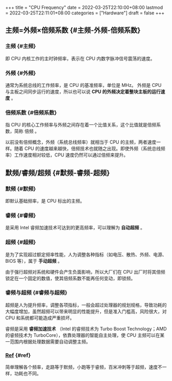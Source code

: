 +++
title = "CPU Frequency"
date = 2022-03-25T22:10:00+08:00
lastmod = 2022-03-25T22:11:01+08:00
categories = ["Hardware"]
draft = false
+++

## 主频=外频×倍频系数 {#主频-外频-倍频系数}


### 主频 {#主频}

即 CPU 内核工作的主时钟频率，表示在 CPU 内数字脉冲信号震荡的速度。


### 外频 {#外频}

通常为系统总线的工作频率，是 CPU 的基准频率，单位是 MHz。
外频是 CPU 与主板之间同步运行的速度，所以也可以说  **CPU 的外频决定着整块主板的运行速度** 。


### 倍频系数 {#倍频系数}

指 CPU 的核心工作频率与外频之间存在着一个比值关系，这个比值就是倍频系数，简称 倍频 。

以前没有倍频概念，外频（系统总线频率）就相当于 CPU 的主频，两者速度一样。随着 CPU 的速度越来越快，倍频技术也就随之出现。即使外频（系统总线频率）工作速度相对较低，CPU 速度仍然可以通过倍频来提升。


## 默频/睿频/超频 {#默频-睿频-超频}


### 默频 {#默频}

即默认基础频率，是 CPU 标出的主频。


### 睿频 {#睿频}

是采用 Intel 睿频加速技术可达到的更高频率，可以理解为 **自动超频** 。


### 超频 {#超频}

是为了实现超过额定频率性能，人为调整各种指标（如电压、散热、外频、电源、BIOS 等），属于 **手动超频** 。

由于强行超频对系统和硬件会产生负面影响，所以大厂们在 CPU 出厂时将其倍频锁定在一个固定的数值，使其倍频系数不能再任何变动，即锁频。


### 睿频与超频 {#睿频与超频}

超频是人为提升频率，调整各项指标，一般会超过处理器的规划规格，导致功耗的大幅度增加，虽然超频可以带来明显的性能提升，但是准入门槛高，风险很大，对 CPU 和系统都可能造成严重损坏。

睿频是采用 **睿频加速技术** （Intel 的睿频技术为 Turbo Boost Technology；AMD 的睿频技术为 TurboCore），依靠处理器的智能自主处理，使 CPU 主频可以在某一范围内根据处理数据需要自动调整主频。


### [Ref](https://new.qq.com/omn/20191101/20191101A0CUWZ00.html) {#ref}

简单理解各个频率，走路等于默频，小跑等于睿频，百米冲刺等于超频，速度不一样，功耗也不同。